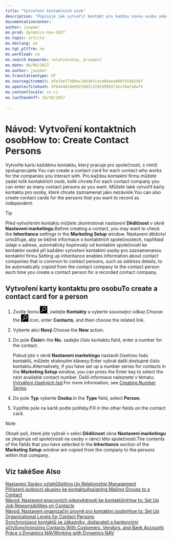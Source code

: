 ```yaml
---
title: "Vytvoření kontaktních osob"
description: "Popisuje jak vytvořit kontakt pro každou novou osobu nebo potenciální osobu, s níž spolupracujete nebo s níž máte vztah."
documentationcenter: 
author: jswymer
ms.prod: dynamics-nav-2017
ms.topic: article
ms.devlang: na
ms.tgt_pltfrm: na
ms.workload: na
ms.search.keywords: relationship, prospect
ms.date: 06/06/2017
ms.author: jswymer
ms.translationtype: HT
ms.sourcegitcommit: 4fefaef7380ac10836fcac404eea006f55d8556f
ms.openlocfilehash: d7b4d46c8e6921983c319249983f16c70afa0a74
ms.contentlocale: cs-cz
ms.lasthandoff: 10/16/2017

---
```

# <a name="how-to-create-contact-persons"></a><span data-ttu-id="9b59e-103">Návod: Vytvoření kontaktních osob</span><span class="sxs-lookup"><span data-stu-id="9b59e-103">How to: Create Contact Persons</span></span>
<span data-ttu-id="9b59e-104">Vytvořte kartu každému kontaktu, který pracuje pro společnosti, s nimiž spolupracujete.</span><span class="sxs-lookup"><span data-stu-id="9b59e-104">You can create a contact card for each contact who works for the companies you interact with.</span></span> <span data-ttu-id="9b59e-105">Pro každou kontaktní firmu můžete zadat tolik kontaktních osob, kolik chcete.</span><span class="sxs-lookup"><span data-stu-id="9b59e-105">For each contact company you can enter as many contact persons as you want.</span></span> <span data-ttu-id="9b59e-106">Můžete také vytvořit karty kontaktu pro osoby, které chcete zaznamenat jako nezávislé.</span><span class="sxs-lookup"><span data-stu-id="9b59e-106">You can also create contact cards for the persons that you want to record as independent.</span></span>

> [!TIP]  
>   <span data-ttu-id="9b59e-107">Před vytvořením kontaktu můžete zkontrolovat nastavení **Dědičnost** v okně **Nastavení marketingu**.</span><span class="sxs-lookup"><span data-stu-id="9b59e-107">Before creating a contact, you may want to check the **Inheritance** settings in the **Marketing Setup** window.</span></span> <span data-ttu-id="9b59e-108">Nastavení dědictví umožňuje, aby se běžné informace o kontaktních společnostech, například údaje o adrese, automaticky kopírovaly od kontaktní společnosti ke kontaktní osobě při každém vytvoření kontaktní osoby pro zaznamenanou kontaktní firmu.</span><span class="sxs-lookup"><span data-stu-id="9b59e-108">Setting up inheritance enables information about contact companies that is common to contact persons, such as address details, to be automatically copied from the contact company to the contact person each time you create a contact person for a recorded contact company.</span></span>

## <a name="to-create-a-contact-card-for-a-person"></a><span data-ttu-id="9b59e-109">Vytvoření karty kontaktu pro osobu</span><span class="sxs-lookup"><span data-stu-id="9b59e-109">To create a contact card for a person</span></span>
1. <span data-ttu-id="9b59e-110">Zvolte ikonu ![Vyhledat stránku nebo sestavu](media/ui-search/search_small.png "Ikona Vyhledat stránku nebo sestavu"), zadejte **Kontakty** a vyberte související odkaz.</span><span class="sxs-lookup"><span data-stu-id="9b59e-110">Choose the ![Search for Page or Report](media/ui-search/search_small.png "Search for Page or Report icon") icon, enter **Contacts**, and then choose the related link.</span></span>
2. <span data-ttu-id="9b59e-111">Vyberte akci **Nový**.</span><span class="sxs-lookup"><span data-stu-id="9b59e-111">Choose the **New** action.</span></span>
3. <span data-ttu-id="9b59e-112">Do pole **Číslo**</span><span class="sxs-lookup"><span data-stu-id="9b59e-112">In the **No.**</span></span> <span data-ttu-id="9b59e-113">zadejte číslo kontaktu.</span><span class="sxs-lookup"><span data-stu-id="9b59e-113">field, enter a number for the contact.</span></span>

    <span data-ttu-id="9b59e-114">Pokud jste v okně **Nastavení marketingu** nastavili číselnou řadu kontaktů, můžete stisknutím klávesy Enter vybrat další dostupné číslo kontaktu.</span><span class="sxs-lookup"><span data-stu-id="9b59e-114">Alternatively, if you have set up a number series for contacts in the **Marketing Setup** window, you can press the Enter key to select the next available contact number.</span></span> <span data-ttu-id="9b59e-115">Další informace naleznete v tématu: [Vytváření číselných řad](ui-create-number-series.md).</span><span class="sxs-lookup"><span data-stu-id="9b59e-115">For more information, see [Creating Number Series](ui-create-number-series.md).</span></span>
4. <span data-ttu-id="9b59e-116">Do pole **Typ** vyberte **Osoba**.</span><span class="sxs-lookup"><span data-stu-id="9b59e-116">In the **Type** field, select **Person**.</span></span>
5. <span data-ttu-id="9b59e-117">Vyplňte pole na kartě podle potřeby.</span><span class="sxs-lookup"><span data-stu-id="9b59e-117">Fill in the other fields on the contact card.</span></span>

> [!NOTE]  
>   <span data-ttu-id="9b59e-118">Obsah polí, které jste vybrali v sekci **Dědičnost** okna **Nastavení marketingu** se zkopíruje od společnosti na osoby v rámci této společnosti.</span><span class="sxs-lookup"><span data-stu-id="9b59e-118">The contents of the fields that you have selected in the **Inheritance** section of the **Marketing Setup** window are copied from the company to the persons within that company.</span></span>

## <a name="see-also"></a><span data-ttu-id="9b59e-119">Viz také</span><span class="sxs-lookup"><span data-stu-id="9b59e-119">See Also</span></span>
[<span data-ttu-id="9b59e-120">Nastavení Správy vztahů</span><span class="sxs-lookup"><span data-stu-id="9b59e-120">Setting Up Relationship Management</span></span>](marketing-setup-marketing.md)  
[<span data-ttu-id="9b59e-121">Přiřazení poštovní skupiny ke kontaktu</span><span class="sxs-lookup"><span data-stu-id="9b59e-121">Assigning Mailing Groups to a Contact</span></span>](marketing-mailing-groups.md#AssignMailGroupContact)  
[<span data-ttu-id="9b59e-122">Návod: Nastavení pracovních odpovědnosti ke kontaktům</span><span class="sxs-lookup"><span data-stu-id="9b59e-122">How to: Set Up Job Responsibilities on Contacts</span></span>](marketing-job-responsibilities.md)  
[<span data-ttu-id="9b59e-123">Návod: Nastavení organizační úrovně pro kontaktní osoby</span><span class="sxs-lookup"><span data-stu-id="9b59e-123">How to: Set Up Organizational Levels for Contact Persons</span></span>](marketing-organizational-levels.md)  
[<span data-ttu-id="9b59e-124">Synchronizace kontaktů se zákazníky, dodavateli a bankovními účty</span><span class="sxs-lookup"><span data-stu-id="9b59e-124">Synchronizing Contacts With Customers, Vendors, and Bank Accounts</span></span>](marketing-synchronize-contacts-customers-vendors-bank-accounts.md)  
[<span data-ttu-id="9b59e-125">Práce s Dynamics NAV</span><span class="sxs-lookup"><span data-stu-id="9b59e-125">Working with Dynamics NAV</span></span>](ui-work-product.md)  

